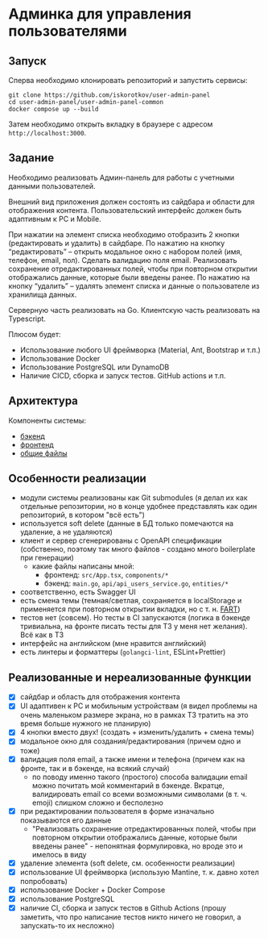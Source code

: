 # Админка для управления пользователями

## Запуск

Сперва необходимо клонировать репозиторий и запустить сервисы:

```shell
git clone https://github.com/iskorotkov/user-admin-panel
cd user-admin-panel/user-admin-panel-common
docker compose up --build
```

Затем необходимо открыть вкладку в браузере с адресом `http://localhost:3000`.

## Задание

Необходимо реализовать Админ-панель для работы с учетными данными пользователей.

Внешний вид приложения должен состоять из сайдбара и области для отображения контента.
Пользовательский интерфейс должен быть адаптивным к PC и Mobile.

При нажатии на элемент списка необходимо отобразить 2 кнопки (редактировать и удалить) в сайдбаре.
По нажатию на кнопку “редактировать” – открыть модальное окно с набором полей (имя, телефон, email, пол).
Сделать валидацию поля email.
Реализовать сохранение отредактированных полей, чтобы при повторном открытии отображались данные, которые были введены ранее.
По нажатию на кнопку “удалить” – удалять элемент списка и данные о пользователе из хранилища данных.

Серверную часть реализовать на Go.
Клиентскую часть реализовать на Typescript.

Плюсом будет:

- Использование любого UI фреймворка (Material, Ant, Bootstrap и т.п.)
- Использование Docker
- Использование PostgreSQL или DynamoDB
- Наличие CICD, сборка и запуск тестов. GitHub actions и т.п.

## Архитектура

Компоненты системы:

- [бэкенд](https://github.com/iskorotkov/user-admin-panel-backend)
- [фронтенд](https://github.com/iskorotkov/user-admin-panel-frontend)
- [общие файлы](https://github.com/iskorotkov/user-admin-panel-common)

## Особенности реализации

- модули системы реализованы как Git submodules (я делал их как отдельные репозитории, но в конце удобнее представлять как один репозиторий, в котором "всё есть")
- используется soft delete (данные в БД только помечаются на удаление, а не удаляются)
- клиент и сервер сгенерированы с OpenAPI спецификации (собственно, поэтому так много файлов - создано много boilerplate при генерации)
  - какие файлы написаны мной:
    - фронтенд: `src/App.tsx`, `components/*`
    - бэкенд: `main.go`, `api/api_users_service.go`, `entities/*`
- соответственно, есть Swagger UI
- есть смена темы (темная/светлая, сохраняется в localStorage и применяется при повторном открытии вкладки, но с т. н. [FART](https://css-tricks.com/flash-of-inaccurate-color-theme-fart/))
- тестов нет (совсем). Но тесты в CI запускаются (логика в бэкенде тривиальна, на фронте писать тесты для ТЗ у меня нет желания). Всё как в ТЗ
- интерфейс на английском (мне нравится английский)
- есть линтеры и форматтеры (`golangci-lint`, ESLint+Prettier)

## Реализованные и нереализованные функции

- [x] сайдбар и область для отображения контента
- [x] UI адаптивен к PC и мобильным устройствам (я видел проблемы на очень маленьком размере экрана, но в рамках ТЗ тратить на это время больше нужного не планирую)
- [x] 4 кнопки вместо двух! (создать + изменить/удалить + смена темы)
- [x] модальное окно для создания/редактирования (причем одно и тоже)
- [x] валидация поля email, а также имени и телефона (причем как на фронте, так и в бэкенде, на всякий случай)
  - по поводу именно такого (простого) способа валидации email можно почитать мой комментарий в бэкенде. Вкратце, валидировать email со всеми возможными символами (в т. ч. emoji) слишком сложно и бесполезно
- [x] при редактировании пользователя в форме изначально показываются его данные
  - "Реализовать сохранение отредактированных полей, чтобы при повторном открытии отображались данные, которые были введены ранее" - непонятная формулировка, но вроде это и имелось в виду
- [x] удаление элемента (soft delete, см. особенности реализации)
- [x] использование UI фреймворка (использую Mantine, т. к. давно хотел попробовать)
- [x] использование Docker + Docker Compose
- [x] использование PostgreSQL
- [x] наличие CI, сборка и запуск тестов в Github Actions (прошу заметить, что про написание тестов никто ничего не говорил, а запускать-то их несложно)
